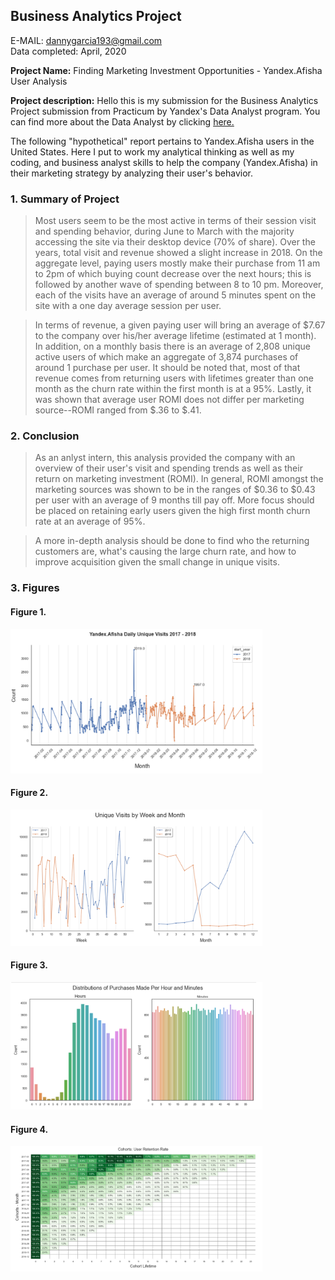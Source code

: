 ## Business Analytics Project

E-MAIL: dannygarcia193@gmail.com         
Data completed: April, 2020

**Project Name:** Finding Marketing Investment Opportunities - Yandex.Afisha User Analysis

**Project description:** Hello this is my submission for the Business Analytics Project submission from Practicum by Yandex's Data Analyst program. You can find more about the Data Analyst by clicking [here.](https://practicum.yandex.com/data-analyst/)

The following "hypothetical" report pertains to Yandex.Afisha users in the United States. Here I put to work my analytical thinking as well as my coding, and business analyst skills to help the company (Yandex.Afisha) in their marketing strategy by analyzing their user's behavior. 


### 1. Summary of Project

> Most users seem to be the most active in terms of their session visit and spending behavior, during June to March with the majority accessing the site via their desktop device (70% of share). Over the years, total visit and revenue showed a slight increase in 2018. On the aggregate level, paying users mostly make their purchase from 11 am to 2pm of which buying count decrease over the next hours; this is followed by another wave of spending between 8 to 10 pm. Moreover, each of the visits have an average of around 5 minutes spent on the site with a one day average session per user.

> In terms of revenue, a given paying user will bring an average of $7.67 to the company over his/her average lifetime (estimated at 1 month). In addition, on a monthly basis there is an average of 2,808 unique active users of which make an aggregate of 3,874 purchases of around 1 purchase per user. It should be noted that, most of that revenue comes from returning users with lifetimes greater than one month as the churn rate within the first month is at a 95%. Lastly, it was shown that average user ROMI does not differ per marketing source--ROMI ranged from $.36 to $.41.


### 2. Conclusion

>  As an anlyst intern, this analysis provided the company with an overview of their user's visit and spending trends as well as their return on marketing investment (ROMI). In general, ROMI amongst the marketing sources was shown to be in the ranges of $0.36 to $0.43 per user with an average of 9 months till pay off. More focus should be placed on retaining early users given the high first month churn rate at an average of 95%. 

> A more in-depth analysis should be done to find who the returning customers are, what's causing the large churn rate, and how to improve acquisition given the small change in unique visits.

### 3. Figures

#### Figure 1.
<img src="images/Screenshot_93.png?raw=true" width="80%" height="80%"/>

#### Figure 2.
<img src="images/Screenshot_92.png?raw=true" width="80%" height="80%"/>

#### Figure 3.
<img src="images/Screenshot_87.png?raw=true" width="80%" height="80%"/>

#### Figure 4.
<img src="images/Screenshot_90.png?raw=true" width="80%" height="80%"/>

